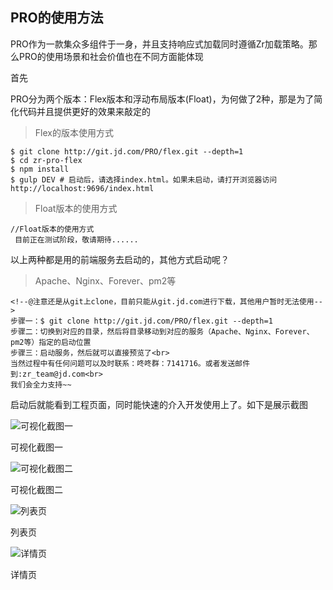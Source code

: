## PRO的使用方法

PRO作为一款集众多组件于一身，并且支持响应式加载同时遵循Zr加载策略。那么PRO的使用场景和社会价值也在不同方面能体现

首先

PRO分为两个版本：Flex版本和浮动布局版本(Float)，为何做了2种，那是为了简化代码并且提供更好的效果来敲定的

>Flex的版本使用方式

    
    $ git clone http://git.jd.com/PRO/flex.git --depth=1
    $ cd zr-pro-flex
    $ npm install
    $ gulp DEV # 启动后，请选择index.html。如果未启动，请打开浏览器访问 http://localhost:9696/index.html


>Float版本的使用方式

    //Float版本的使用方式
     目前正在测试阶段，敬请期待......
     
以上两种都是用的前端服务去启动的，其他方式启动呢？
>Apache、Nginx、Forever、pm2等

    <!--@注意还是从git上clone，目前只能从git.jd.com进行下载，其他用户暂时无法使用-->
    步骤一：$ git clone http://git.jd.com/PRO/flex.git --depth=1
    步骤二：切换到对应的目录，然后将目录移动到对应的服务（Apache、Nginx、Forever、pm2等）指定的启动位置
    步骤三：启动服务，然后就可以直接预览了<br>
    当然过程中有任何问题可以及时联系：咚咚群：7141716。或者发送邮件到:zr_team@jd.com<br>
    我们会全力支持~~
    
启动后就能看到工程页面，同时能快速的介入开发使用上了。如下是展示截图

![可视化截图一](http://storage.360buyimg.com/gitdemo/first.png "可视化截图一")

可视化截图一

![可视化截图二](http://storage.360buyimg.com/gitdemo/second.png "可视化截图二")

可视化截图二

![列表页](http://storage.360buyimg.com/gitdemo/three.png "列表页")

列表页

![详情页](http://storage.360buyimg.com/gitdemo/four.png "详情页")

详情页


    
